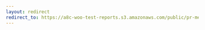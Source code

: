 ```yaml
---
layout: redirect
redirect_to: https://a8c-woo-test-reports.s3.amazonaws.com/public/pr-merge/39193/api/index.html
---
```

